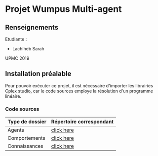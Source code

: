# Projet Wumpus Multi-agent

## Renseignements

Etudiante :

* Lachiheb Sarah

UPMC 2019

## Installation préalable 

Pour pouvoir exécuter ce projet, il est nécessaire d'importer les librairies Cplex studio, car le code sources employe la résolution d'un programme linéaire.

### Code sources

| Type de dossier | Répertoire correspondant |
| :-------------  | :------------------------|
| Agents | [click here](https://gitlab.com/ProjetLachiheb/wumpus_multiagent/tree/master/DedaleEtuFull2018-1/src/eu/su/mas/dedaleEtu/mas/agents/yours)|
|Comportements | [click here](https://gitlab.com/ProjetLachiheb/wumpus_multiagent/tree/master/DedaleEtuFull2018-1/src/eu/su/mas/dedaleEtu/mas/behaviours/yours)|
| Connaissances | [click here](https://gitlab.com/ProjetLachiheb/wumpus_multiagent/tree/master/DedaleEtuFull2018-1/src/eu/su/mas/dedaleEtu/mas/knowledge/yours)|

 

